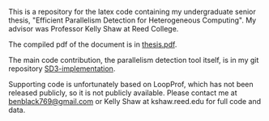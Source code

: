 This is a repository for the latex code containing my undergraduate senior thesis, "Efficient Parallelism Detection for Heterogeneous Computing". My advisor was Professor Kelly Shaw at Reed College.

The compiled pdf of the document is in [thesis.pdf](https://github.com/weepingwillowben/thesis/blob/master/thesis.pdf).

The main code contribution, the parallelism detection tool itself, is in my git repository [SD3-implementation](https://github.com/weepingwillowben/SD3-implementation).

Supporting code is unfortunately based on LoopProf, which has not been released publicly, so it is not publicly available. Please contact me at benblack769@gmail.com or Kelly Shaw at kshaw.reed.edu for full code and data.
